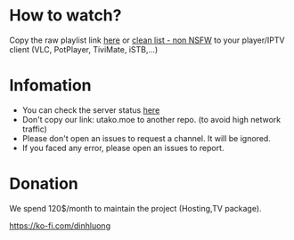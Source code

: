 # How to watch?
Copy the raw playlist link [here](https://raw.githubusercontent.com/luongz/iptv-jp/refs/heads/main/jp.m3u) or [clean list - non NSFW](https://raw.githubusercontent.com/luongz/iptv-jp/refs/heads/main/jp_clean.m3u)  to your player/IPTV client (VLC, PotPlayer, TiviMate, iSTB,...)

# Infomation

- You can check the server status [here](https://uptime.utako.moe/status/iptv-jp)
- Don't copy our link: utako.moe to another repo. (to avoid high network traffic)
- Please don't open an issues to request a channel. It will be ignored.
- If you faced any error, please open an issues to report.

# Donation
We spend 120$/month to maintain the project (Hosting,TV package).

https://ko-fi.com/dinhluong


